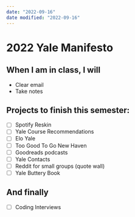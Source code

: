 ```yaml
---
date: "2022-09-16"
date modified: "2022-09-16"
---
```


# 2022 Yale Manifesto

## When I am in class, I will
- Clear email
- Take notes

## Projects to finish this semester:
- [ ] Spotify Reskin
- [ ] Yale Course Recommendations
- [ ] Elo Yale
- [ ] Too Good To Go New Haven
- [ ] Goodreads podcasts
- [ ] Yale Contacts
- [ ] Reddit for small groups (quote wall)
- [ ] Yale Buttery Book

## And finally
- [ ] Coding Interviews